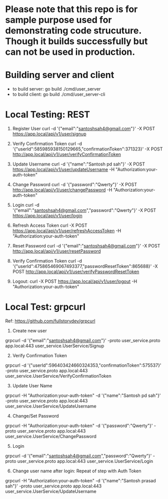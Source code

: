 # Please note that this repo is for sample purpose used for demonstrating code strucuture. Though it builds successfully but can not be used in production. 

# Building server and client
 - to build server: go build ./cmd/user_server
 - to build client: go build ./cmd/user_server-cli


# Local Testing: REST
1) Register User
curl -d '{"email":"santoshsah4@gmail.com"}' -X POST https://app.local/api/v1/user/signup

2) Verify Confirmation Token
curl -d '{"userId":585985938150129665,"confirmationToken":371323}' -X POST http://app.local/api/v1/user/verifyConfirmationToken

3) Update Username
curl -d '{"name":"Santosh pd sah"}' -X POST https://app.local/api/v1/user/updateUsername -H "Authorization:your-auth-token"

4) Change Password
curl -d '{"password":"Qwerty"}' -X POST http://app.local/api/v1/user/changePassword -H "Authorization:your-auth-token"

5) Login
curl -d '{"email":"santoshsah4@gmail.com","password":"Qwerty"}' -X POST https://app.local/api/v1/user/login 

6) Refresh Access Token
curl -X POST https://app.local/api/v1/user/refreshAccessToken -H "Authorization:your-auth-token"

8) Reset Password
curl -d '{"email":"santoshsah4@gmail.com"}' -X POST http://app.local/api/v1/user/resetPassword

9) Verify Confirmation Token
curl -d '{"userId":475865469067493377,"passwordResetToken":865688}' -X POST http://app.local/api/v1/user/verifyPasswordResetToken

10) Logout:
curl -X POST https://app.local/api/v1/user/logout -H "Authorization:your-auth-token"

# Local Test: grpcurl
Ref: https://github.com/fullstorydev/grpcurl

1) Create new user

grpcurl -d '{"email":"santoshsah4@gmail.com"}' -proto user_service.proto app.local:443 user_service.UserService/Signup

2) Verify Confirmation Token

grpcurl -d '{"userId":596403424660324353,"confirmationToken":575537}' -proto user_service.proto app.local:443 user_service.UserService/VerifyConfirmationToken

3) Update User Name

grpcurl -H "Authorization:your-auth-token" -d '{"name":"Santosh pd sah"}' -proto user_service.proto app.local:443 user_service.UserService/UpdateUsername 

4) Change/Set Password

grpcurl -H "Authorization:your-auth-token" -d '{"password":"Qwerty"}' -proto user_service.proto app.local:443 user_service.UserService/ChangePassword 

5) Login

grpcurl -d '{"email":"santoshsah4@gmail.com","password":"Qwerty"}' -proto user_service.proto app.local:443 user_service.UserService/Login

6) Change user name after login: Repeat of step with Auth Token

grpcurl -H "Authorization:your-auth-token" -d '{"name":"Santosh prasad sah"}' -proto user_service.proto app.local:443 user_service.UserService/UpdateUsername